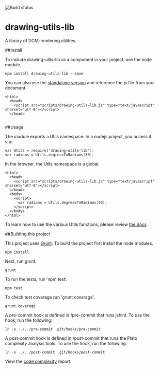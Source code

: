 ![Build status](https://travis-ci.org/vinceallenvince/drawing-utils-lib.svg?branch=master)

# drawing-utils-lib

A library of DOM-rendering utilities.

##Install

To include drawing-utils-lib as a component in your project, use the node module.

```
npm install drawing-utils-lib --save
```

You can also use the [standalone version](https://github.com/vinceallenvince/drawing-utils-lib/releases/latest) and reference the js file from your document.

```
<html>
  <head>
    <script src="scripts/drawing-utils-lib.js" type="text/javascript" charset="utf-8"></script>
  </head>
  ...
```

##Usage

The module exports a Utils namespace. In a nodejs project, you access it via:

```
var Utils = require('drawing-utils-lib');
var radians = Utils.degreesToRadians(30);
```

In the browser, the Utils namespace is a global.

```
<html>
  <head>
    <script src="scripts/drawing-utils-lib.js" type="text/javascript" charset="utf-8"></script>
  </head>
  <body>
    <script>
      var radians = Utils.degreesToRadians(30);
    </script>
  </body>
</html>
```

To learn how to use the various Utils functions, please review [the docs](http://vinceallenvince.github.io/drawing-utils-lib/doc/).

##Building this project

This project uses [Grunt](http://gruntjs.com). To build the project first install the node modules.

```
npm install
```

Next, run grunt.

```
grunt
```

To run the tests, run 'npm test'.

```
npm test
```

To check test coverage run 'grunt coverage'.

```
grunt coverage
```

A pre-commit hook is defined in /pre-commit that runs jshint. To use the hook, run the following:

```
ln -s ../../pre-commit .git/hooks/pre-commit
```

A post-commit hook is defined in /post-commit that runs the Plato complexity analysis tools. To use the hook, run the following:

```
ln -s ../../post-commit .git/hooks/post-commit
```

View the [code complexity](http://vinceallenvince.github.io/drawing-utils-lib/reports/) report.
